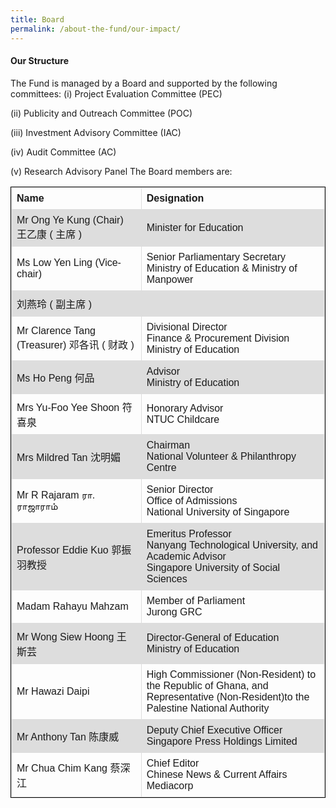 ```yaml
---
title: Board
permalink: /about-the-fund/our-impact/
---
```


####   Our Structure
The Fund is managed by a Board and supported by the following committees: 
(i) Project Evaluation Committee (PEC)

(ii) Publicity and Outreach Committee (POC)

(iii) Investment Advisory Committee (IAC) 

(iv) Audit Committee (AC)

(v) Research Advisory Panel
The Board members are:
<html>
<body>
<style>
table, th, td {
  font-family: arial, sans-serif;
  border: 1px solid black;
  border-collapse: collapse;
}
td, th {
  border: 1px solid #dddddd;
  text-align: left;
  padding: 8px;
}
tr:nth-child(even) {
  background-color: #dddddd;
</style>
<table style="width:100%; 
border: 1px solid black;
  border-collapse: collapse;">
  <tr>
    <th>Name</th>
    <th>Designation</th> 
  </tr>
  <tr>
    <td>Mr Ong Ye Kung (Chair)
王乙康 ( 主席 )</td>
    <td>Minister for Education</td>
    
  </tr>
  <tr>
    <td>Ms Low Yen Ling (Vice-
chair)</td>
    <td>Senior Parliamentary Secretary<br/>
Ministry of Education &amp; Ministry of Manpower</td>
    
  </tr>
  <tr>
    <td>刘燕玲 ( 副主席 )</td>
    <td></td>
    
  </tr>
  <tr>
    <td>Mr Clarence Tang (Treasurer)
邓各讯 ( 财政 )</td>
    <td>Divisional Director<br/>
Finance &amp; Procurement Division<br/>
Ministry of Education</td>
    
  </tr>
  <tr>
    <td>Ms Ho Peng
何品</td>
    <td>Advisor<br/>
Ministry of Education</td>
  
  </tr><tr>
    <td>Mrs Yu-Foo Yee Shoon
符喜泉</td>
    <td>Honorary Advisor<br/>
NTUC Childcare</td>
    
  </tr><tr>
    <td>Mrs Mildred Tan
沈明媚</td>
    <td>Chairman<br/>
National Volunteer &amp; Philanthropy Centre</td>

  </tr><tr>
    <td>Mr R Rajaram
ரா. ராஜாராம்</td>
    <td>Senior Director<br/>
Office of Admissions<br/>
National University of Singapore</td>
    
  </tr><tr>
    <td>Professor Eddie Kuo
郭振羽教授</td>
    <td>Emeritus Professor<br/>
Nanyang Technological University, and<br/>
Academic Advisor<br/>
Singapore University of Social Sciences</td>
   
  </tr><tr>
    <td>Madam Rahayu Mahzam</td>
    <td>Member of Parliament<br/>
Jurong GRC</td>
  
  </tr><tr>
    <td>Mr Wong Siew Hoong
王斯芸</td>
    <td>Director-General of Education<br/>
Ministry of Education</td>
    
  </tr>
  <tr>
    <td>Mr Hawazi Daipi</td>
    <td>High Commissioner (Non-Resident) to the Republic of Ghana,
and<br/>
Representative (Non-Resident)to the Palestine National
Authority</td>
    
  </tr><tr>
    <td>Mr Anthony Tan
陈康威</td>
    <td>Deputy Chief Executive Officer <br/>
Singapore Press Holdings Limited</td>
    
  </tr><tr>
    <td>Mr Chua Chim Kang
蔡深江</td>
    <td>Chief Editor <br/>
Chinese News &amp; Current Affairs<br/>
Mediacorp</td>
  </tr>
</table>

</body>
</html>
